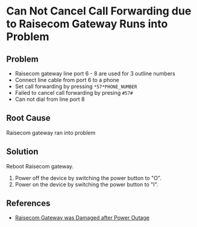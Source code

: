 # Can Not Cancel Call Forwarding due to Raisecom Gateway Runs into Problem

## Problem
* Raisecom gateway line port 6 - 8 are used for 3 outline numbers
* Connect line cable from port 6 to a phone
* Set call forwarding by pressing `*57*PHONE_NUMBER`
* Failed to cancel call forwarding by presing `#57#`
* Can not dial from line port 8

## Root Cause
Raisecom gateway ran into problem

## Solution
Reboot Raisecom gateway.

1. Power off the device by switching the power button to "O".
2. Power on the device by switching the power button to "I".

## References
* [Raisecom Gateway was Damaged after Power Outage](https://github.com/northbright/Notes/blob/master/hardware/telecom/raisecom-gateway-was-damaged-after-power-outage.md)
